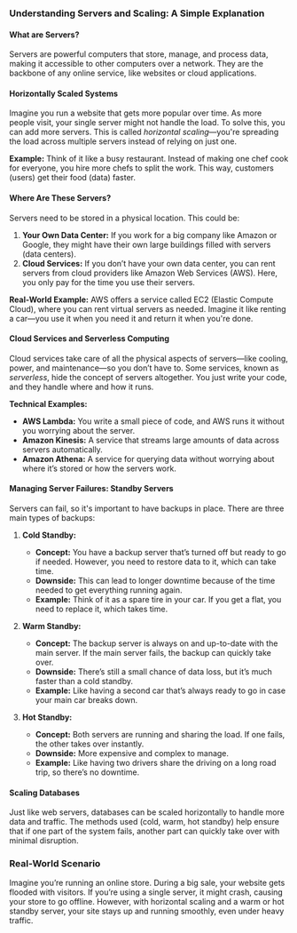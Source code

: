### Understanding Servers and Scaling: A Simple Explanation

#### What are Servers?
Servers are powerful computers that store, manage, and process data, making it accessible to other computers over a network. They are the backbone of any online service, like websites or cloud applications.

#### Horizontally Scaled Systems
Imagine you run a website that gets more popular over time. As more people visit, your single server might not handle the load. To solve this, you can add more servers. This is called *horizontal scaling*—you're spreading the load across multiple servers instead of relying on just one.

**Example:** Think of it like a busy restaurant. Instead of making one chef cook for everyone, you hire more chefs to split the work. This way, customers (users) get their food (data) faster.

#### Where Are These Servers?
Servers need to be stored in a physical location. This could be:
1. **Your Own Data Center:** If you work for a big company like Amazon or Google, they might have their own large buildings filled with servers (data centers).
2. **Cloud Services:** If you don’t have your own data center, you can rent servers from cloud providers like Amazon Web Services (AWS). Here, you only pay for the time you use their servers.

**Real-World Example:** AWS offers a service called EC2 (Elastic Compute Cloud), where you can rent virtual servers as needed. Imagine it like renting a car—you use it when you need it and return it when you're done.

#### Cloud Services and Serverless Computing
Cloud services take care of all the physical aspects of servers—like cooling, power, and maintenance—so you don’t have to. Some services, known as *serverless*, hide the concept of servers altogether. You just write your code, and they handle where and how it runs.

**Technical Examples:**
- **AWS Lambda:** You write a small piece of code, and AWS runs it without you worrying about the server.
- **Amazon Kinesis:** A service that streams large amounts of data across servers automatically.
- **Amazon Athena:** A service for querying data without worrying about where it’s stored or how the servers work.

#### Managing Server Failures: Standby Servers
Servers can fail, so it's important to have backups in place. There are three main types of backups:

1. **Cold Standby:**
   - **Concept:** You have a backup server that’s turned off but ready to go if needed. However, you need to restore data to it, which can take time.
   - **Downside:** This can lead to longer downtime because of the time needed to get everything running again.
   - **Example:** Think of it as a spare tire in your car. If you get a flat, you need to replace it, which takes time.

2. **Warm Standby:**
   - **Concept:** The backup server is always on and up-to-date with the main server. If the main server fails, the backup can quickly take over.
   - **Downside:** There’s still a small chance of data loss, but it’s much faster than a cold standby.
   - **Example:** Like having a second car that’s always ready to go in case your main car breaks down.

3. **Hot Standby:**
   - **Concept:** Both servers are running and sharing the load. If one fails, the other takes over instantly.
   - **Downside:** More expensive and complex to manage.
   - **Example:** Like having two drivers share the driving on a long road trip, so there’s no downtime.

#### Scaling Databases
Just like web servers, databases can be scaled horizontally to handle more data and traffic. The methods used (cold, warm, hot standby) help ensure that if one part of the system fails, another part can quickly take over with minimal disruption.

### Real-World Scenario
Imagine you’re running an online store. During a big sale, your website gets flooded with visitors. If you’re using a single server, it might crash, causing your store to go offline. However, with horizontal scaling and a warm or hot standby server, your site stays up and running smoothly, even under heavy traffic.
